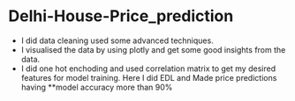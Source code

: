 # Delhi-House-Price_prediction
* I did data cleaning used some advanced techniques.
* I visualised the data by using plotly and get some good insights from the data.
* I did one hot enchoding and used correlation matrix to get my desired features for model training.
Here I did EDL and Made price predictions having **model accuracy more than 90%
